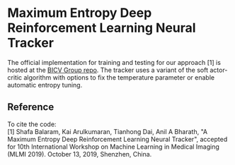 # Maximum Entropy Deep Reinforcement Learning Neural Tracker
The official implementation for training and testing for our approach [1] is hosted at the [BICV Group repo](https://bitbucket.org/bicv/maximum-entropy-drl-tracker/src/master/). 
The tracker uses a variant of the soft actor-critic algorithm with options to fix the temperature parameter or enable automatic entropy tuning. 

## Reference
To cite the code:    
[1] Shafa Balaram, Kai Arulkumaran, Tianhong Dai, Anil A Bharath, "A Maximum Entropy Deep Reinforcement Learning Neural Tracker", accepted for 10th International Workshop on Machine Learning in Medical Imaging (MLMI 2019). October 13, 2019, Shenzhen, China.